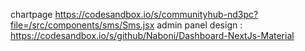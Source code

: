 
chartpage
https://codesandbox.io/s/communityhub-nd3pc?file=/src/components/sms/Sms.jsx
admin panel design : https://codesandbox.io/s/github/Naboni/Dashboard-NextJs-Material

